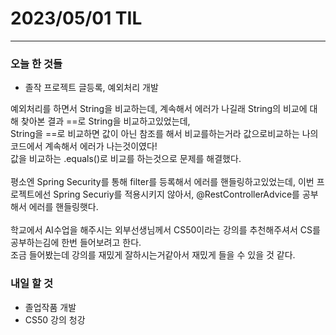 # 2023/05/01 TIL

---
### 오늘 한 것들

- 졸작 프로젝트 글등록, 예외처리 개발

예외처리를 하면서 String을 비교하는데, 계속해서 에러가 나길래 String의 비교에 대해 찾아본 결과 ==로 String을 비교하고있었는데, <br>
String을 ==로 비교하면 값이 아닌 참조를 해서 비교를하는거라 값으로비교하는 나의 코드에서 계속해서 에러가 나는것이였다!<br>
값을 비교하는 .equals()로 비교를 하는것으로 문제를 해결했다.<br><br>
평소엔 Spring Security를 통해 filter를 등록해서 에러를 핸들링하고있었는데, 이번 프로젝트에선 Spring Securiy를 적용시키지 않아서, @RestControllerAdvice를 공부해서 에러를 핸들링햇다.<br><br>
학교에서 AI수업을 해주시는 외부선생님께서 CS50이라는 강의를 추천해주셔서 CS를 공부하는김에 한번 들어보려고 한다.<br>
조금 들어봤는데 강의를 재밌게 잘하시는거같아서 재밌게 들을 수 있을 것 같다.

### 내일 할 것

- 졸업작품 개발
- CS50 강의 청강
